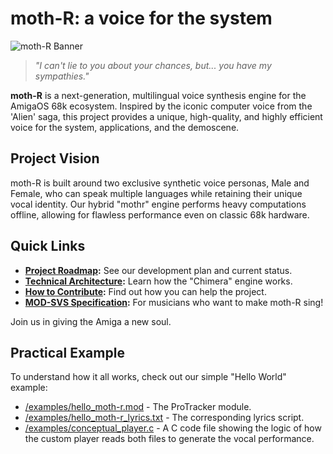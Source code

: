 # moth-R: a voice for the system

![moth-R Banner](https://raw.githubusercontent.com/germandroide/moth-R/main/docs/assets/moth-r-banner.png)
> *"I can't lie to you about your chances, but... you have my sympathies."*

**moth-R** is a next-generation, multilingual voice synthesis engine for the AmigaOS 68k ecosystem. Inspired by the iconic computer voice from the 'Alien' saga, this project provides a unique, high-quality, and highly efficient voice for the system, applications, and the demoscene.

## Project Vision

moth-R is built around two exclusive synthetic voice personas, Male and Female, who can speak multiple languages while retaining their unique vocal identity. Our hybrid "mothr" engine performs heavy computations offline, allowing for flawless performance even on classic 68k hardware.

## Quick Links

*   **[Project Roadmap](./ROADMAP.md):** See our development plan and current status.
*   **[Technical Architecture](./docs/ARCHITECTURE.md):** Learn how the "Chimera" engine works.
*   **[How to Contribute](./CONTRIBUTING.md):** Find out how you can help the project.
*   **[MOD-SVS Specification](./docs/MOD-SVS_SPECIFICATION.md):** For musicians who want to make moth-R sing!

Join us in giving the Amiga a new soul.

## Practical Example

To understand how it all works, check out our simple "Hello World" example:
*   [/examples/hello_moth-r.mod](./examples/hello_moth-r.mod) - The ProTracker module.
*   [/examples/hello_moth-r_lyrics.txt](./examples/hello_moth-r_lyrics.txt) - The corresponding lyrics script.
*   [/examples/conceptual_player.c](./examples/conceptual_player.c) - A C code file showing the logic of how the custom player reads both files to generate the vocal performance.
